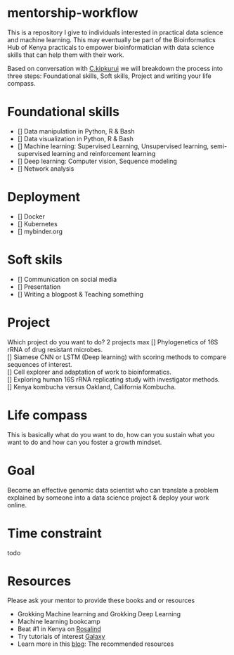 # mentorship-workflow
This is a repository I give to individuals interested in practical data science and machine learning. This may eventually be part of the Bioinformatics Hub of Kenya practicals to empower bioinformatician with data science skills that can help them with their work.

Based on conversation with [C.kipkurui](https://github.com/kipkurui) we will breakdown the process into three steps: Foundational skills, Soft skills, Project and writing your life compass.

# Foundational skills  
* [] Data manipulation in Python, R & Bash
* [] Data visualization in Python, R & Bash   
* [] Machine learning: Supervised Learning, Unsupervised learning, semi-supervised learning and reinforcement learning  
* [] Deep learning: Computer vision, Sequence modeling
* [] Network analysis  

# Deployment  
* [] Docker
* [] Kubernetes
* [] mybinder.org

# Soft skils  
* [] Communication on social media 
* [] Presentation
* [] Writing a blogpost & Teaching something  

# Project  
Which project do you want to do? 2 projects max
[] Phylogenetics of 16S rRNA of drug resistant microbes.  
[] Siamese CNN or LSTM (Deep learning) with scoring methods to compare sequences of interest.  
[] Cell explorer and adaptation of work to bioinformatics.  
[] Exploring human 16S rRNA replicating study with investigator methods.  
[] Kenya kombucha versus Oakland, California Kombucha.  

# Life compass   
This is basically what do you want to do, how can you sustain what you want to do and how can you foster a growth mindset.

# Goal 
Become an effective genomic data scientist who can translate a problem explained by someone into a data science project & deploy your work online.

# Time constraint
todo

# Resources   
Please ask your mentor to provide these books and or resources 
* Grokking Machine learning and Grokking Deep Learning  
* Machine learning bookcamp  
* Beat #1 in Kenya on [Rosalind](https://rosalind.info/problems/locations/)
* Try tutorials of interest [Galaxy](https://training.galaxyproject.org/)
* Learn more in this [blog](https://www.notion.so/nyab/Nyabuti-M-c86690dc31a0462abff020498ac557a1): The recommended resources 
